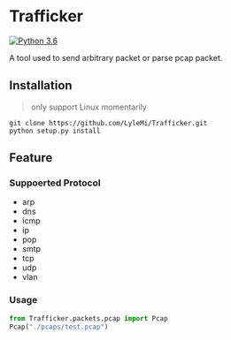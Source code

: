 # Trafficker

[![Python 3.6](https://img.shields.io/badge/Python-3.6-blue.svg)](http://www.python.org/download/)

A tool used to send arbitrary packet or parse pcap packet.

## Installation

> only support Linux momentarily

```shell
git clone https://github.com/LyleMi/Trafficker.git
python setup.py install
```

## Feature

### Suppoerted Protocol

* arp
* dns
* icmp
* ip
* pop
* smtp
* tcp
* udp
* vlan

### Usage

```python
from Trafficker.packets.pcap import Pcap
Pcap("./pcaps/test.pcap")
```
